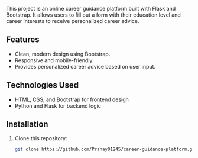 This project is an online career guidance platform built with Flask and Bootstrap. It allows users to fill out a form with their education level and career interests to receive personalized career advice.

## Features
- Clean, modern design using Bootstrap.
- Responsive and mobile-friendly.
- Provides personalized career advice based on user input.

## Technologies Used
- HTML, CSS, and Bootstrap for frontend design
- Python and Flask for backend logic

## Installation
1. Clone this repository:
   ```bash
   git clone https://github.com/Pranay01245/career-guidance-platform.git
